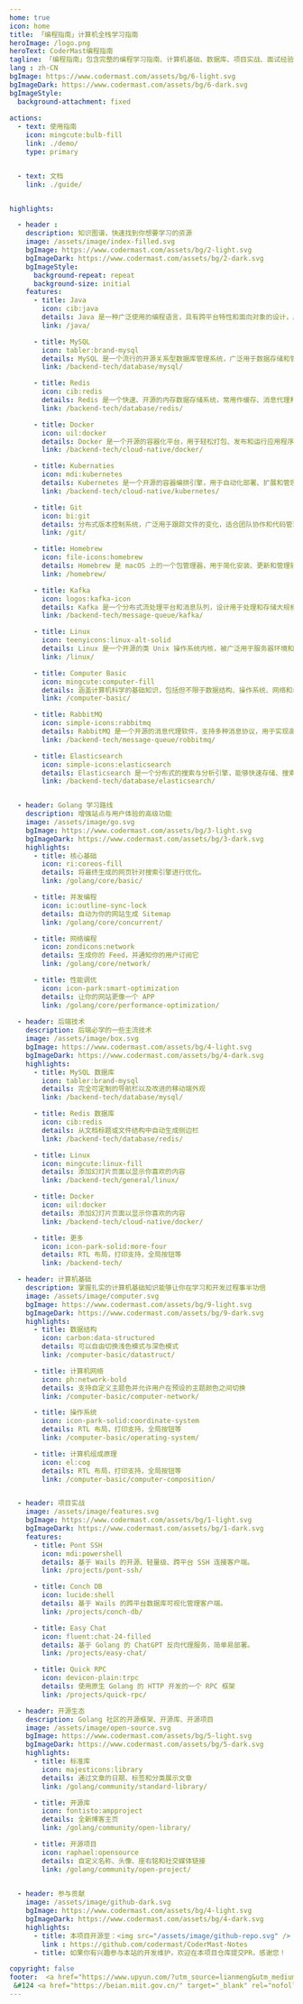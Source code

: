 ```yaml
---
home: true
icon: home
title: 「编程指南」计算机全栈学习指南
heroImage: /logo.png
heroText: CoderMast编程指南
tagline: 「编程指南」包含完整的编程学习指南、计算机基础、数据库、项目实战、面试经验等知识教程，涵盖了大部分程序员所需要掌握的核心知识！
lang : zh-CN
bgImage: https://www.codermast.com/assets/bg/6-light.svg
bgImageDark: https://www.codermast.com/assets/bg/6-dark.svg
bgImageStyle:
  background-attachment: fixed
  
actions:
  - text: 使用指南
    icon: mingcute:bulb-fill
    link: ./demo/
    type: primary


  - text: 文档
    link: ./guide/


highlights:

  - header : 
    description: 知识图谱，快速找到你想要学习的资源
    image: /assets/image/index-filled.svg
    bgImage: https://www.codermast.com/assets/bg/2-light.svg
    bgImageDark: https://www.codermast.com/assets/bg/2-dark.svg
    bgImageStyle:
      background-repeat: repeat
      background-size: initial
    features:
      - title: Java
        icon: cib:java
        details: Java 是一种广泛使用的编程语言，具有跨平台特性和面向对象的设计，广泛应用于企业级应用、移动应用（如 Android 应用）和大规模系统。
        link: /java/

      - title: MySQL
        icon: tabler:brand-mysql
        details: MySQL 是一个流行的开源关系型数据库管理系统，广泛用于数据存储和管理。
        link: /backend-tech/database/mysql/

      - title: Redis
        icon: cib:redis
        details: Redis 是一个快速、开源的内存数据存储系统，常用作缓存、消息代理和会话存储。
        link: /backend-tech/database/redis/

      - title: Docker
        icon: uil:docker
        details: Docker 是一个开源的容器化平台，用于轻松打包、发布和运行应用程序和其依赖项。
        link: /backend-tech/cloud-native/docker/

      - title: Kubernaties
        icon: mdi:kubernetes
        details: Kubernetes 是一个开源的容器编排引擎，用于自动化部署、扩展和管理容器化应用程序，支持高可用性、自动化操作和故障恢复。
        link: /backend-tech/cloud-native/kubernetes/

      - title: Git
        icon: bi:git
        details: 分布式版本控制系统，广泛用于跟踪文件的变化，适合团队协作和代码管理
        link: /git/

      - title: Homebrew
        icon: file-icons:homebrew
        details: Homebrew 是 macOS 上的一个包管理器，用于简化安装、更新和管理软件包的过程。
        link: /homebrew/

      - title: Kafka
        icon: logos:kafka-icon
        details: Kafka 是一个分布式流处理平台和消息队列，设计用于处理和存储大规模的实时数据流。
        link: /backend-tech/message-queue/kafka/

      - title: Linux
        icon: teenyicons:linux-alt-solid
        details: Linux 是一个开源的类 Unix 操作系统内核，被广泛用于服务器环境和嵌入式系统中。
        link: /linux/

      - title: Computer Basic
        icon: mingcute:computer-fill
        details: 涵盖计算机科学的基础知识，包括但不限于数据结构、操作系统、网络和组成原理等核心概念。
        link: /computer-basic/

      - title: RabbitMQ
        icon: simple-icons:rabbitmq
        details: RabbitMQ 是一个开源的消息代理软件，支持多种消息协议，用于实现高效的消息传递机制。
        link: /backend-tech/message-queue/robbitmq/

      - title: Elasticsearch
        icon: simple-icons:elasticsearch
        details: Elasticsearch 是一个分布式的搜索与分析引擎，能够快速存储、搜索和分析大量数据。
        link: /backend-tech/database/elasticsearch/


  - header: Golang 学习路线
    description: 增强站点与用户体验的高级功能
    image: /assets/image/go.svg
    bgImage: https://www.codermast.com/assets/bg/3-light.svg
    bgImageDark: https://www.codermast.com/assets/bg/3-dark.svg
    highlights:
      - title: 核心基础
        icon: ri:coreos-fill
        details: 将最终生成的网页针对搜索引擎进行优化。
        link: /golang/core/basic/

      - title: 并发编程
        icon: ic:outline-sync-lock
        details: 自动为你的网站生成 Sitemap
        link: /golang/core/concurrent/

      - title: 网络编程
        icon: zondicons:network
        details: 生成你的 Feed，并通知你的用户订阅它
        link: /golang/core/network/

      - title: 性能调优
        icon: icon-park:smart-optimization
        details: 让你的网站更像一个 APP
        link: /golang/core/performance-optimization/
        
  - header: 后端技术
    description: 后端必学的一些主流技术
    image: /assets/image/box.svg
    bgImage: https://www.codermast.com/assets/bg/4-light.svg
    bgImageDark: https://www.codermast.com/assets/bg/4-dark.svg
    highlights:
      - title: MySQL 数据库
        icon: tabler:brand-mysql
        details: 完全可定制的导航栏以及改进的移动端外观
        link: /backend-tech/database/mysql/

      - title: Redis 数据库
        icon: cib:redis
        details: 从文档标题或文件结构中自动生成侧边栏
        link: /backend-tech/database/redis/

      - title: Linux
        icon: mingcute:linux-fill
        details: 添加幻灯片页面以显示你喜欢的内容
        link: /backend-tech/general/linux/

      - title: Docker
        icon: uil:docker
        details: 添加幻灯片页面以显示你喜欢的内容
        link: /backend-tech/cloud-native/docker/

      - title: 更多
        icon: icon-park-solid:more-four
        details: RTL 布局，打印支持，全局按钮等
        link: /backend-tech/

  - header: 计算机基础
    description: 掌握扎实的计算机基础知识能够让你在学习和开发过程事半功倍
    image: /assets/image/computer.svg
    bgImage: https://www.codermast.com/assets/bg/9-light.svg
    bgImageDark: https://www.codermast.com/assets/bg/9-dark.svg
    highlights:
      - title: 数据结构
        icon: carbon:data-structured
        details: 可以自由切换浅色模式与深色模式
        link: /computer-basic/datastruct/

      - title: 计算机网络
        icon: ph:network-bold
        details: 支持自定义主题色并允许用户在预设的主题颜色之间切换
        link: /computer-basic/computer-network/

      - title: 操作系统
        icon: icon-park-solid:coordinate-system
        details: RTL 布局，打印支持，全局按钮等
        link: /computer-basic/operating-system/

      - title: 计算机组成原理
        icon: el:cog
        details: RTL 布局，打印支持，全局按钮等
        link: /computer-basic/computer-composition/


  - header: 项目实战
    image: /assets/image/features.svg
    bgImage: https://www.codermast.com/assets/bg/1-light.svg
    bgImageDark: https://www.codermast.com/assets/bg/1-dark.svg
    features:
      - title: Pont SSH
        icon: mdi:powershell
        details: 基于 Wails 的开源、轻量级、跨平台 SSH 连接客户端。
        link: /projects/pont-ssh/

      - title: Conch DB
        icon: lucide:shell
        details: 基于 Wails 的跨平台数据库可视化管理客户端。
        link: /projects/conch-db/

      - title: Easy Chat
        icon: fluent:chat-24-filled
        details: 基于 Golang 的 ChatGPT 反向代理服务，简单易部署。
        link: /projects/easy-chat/

      - title: Quick RPC
        icon: devicon-plain:trpc
        details: 使用原生 Golang 的 HTTP 开发的一个 RPC 框架
        link: /projects/quick-rpc/

  - header: 开源生态
    description: Golang 社区的开源框架、开源库、开源项目
    image: /assets/image/open-source.svg
    bgImage: https://www.codermast.com/assets/bg/5-light.svg
    bgImageDark: https://www.codermast.com/assets/bg/5-dark.svg
    highlights:
      - title: 标准库
        icon: majesticons:library
        details: 通过文章的日期、标签和分类展示文章
        link: /golang/community/standard-library/

      - title: 开源库
        icon: fontisto:ampproject
        details: 全新博客主页
        link: /golang/community/open-library/

      - title: 开源项目
        icon: raphael:opensource
        details: 自定义名称、头像、座右铭和社交媒体链接
        link: /golang/community/open-project/

        
  - header: 参与贡献
    image: /assets/image/github-dark.svg
    bgImage: https://www.codermast.com/assets/bg/4-light.svg
    bgImageDark: https://www.codermast.com/assets/bg/4-dark.svg
    highlights:
      - title: 本项目开源至：<img src="/assets/image/github-repo.svg" />
        link : https://github.com/codermast/CoderMast-Notes
      - title: 如果你有兴趣参与本站的开发维护，欢迎在本项目仓库提交PR，感谢您！ 

copyright: false
footer:  <a href="https://www.upyun.com/?utm_source=lianmeng&utm_medium=referral" target="_blank" rel="nofollow"><img src="/assets/images/upyun-footer.png" style="width:240px;"/></a><hr><a href="https://vuepress-theme-hope.github.io/v2/" target="_blank" rel="nofollow">VuePress Theme Hope</a> &#124 Copyright © 2024 CoderMast
 &#124 <a href="https://beian.miit.gov.cn/" target="_blank" rel="nofollow">陕ICP备20010345号-5</a>
---
```

